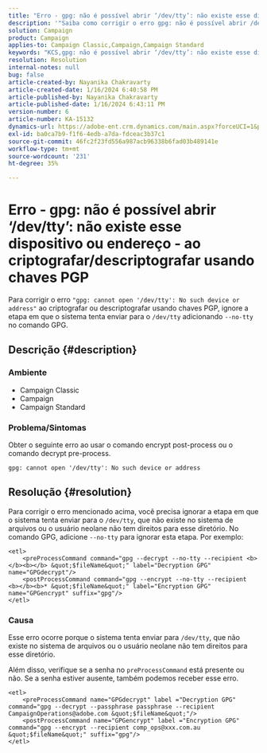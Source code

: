 ```yaml
---
title: "Erro - gpg: não é possível abrir ‘/dev/tty’: não existe esse dispositivo ou endereço - ao criptografar/descriptografar usando chaves PGP"
description: '"Saiba como corrigir o erro gpg: não é possível abrir /dev/tty: esse dispositivo ou endereço não existe. Ignore a etapa em que o sistema tenta enviar para /dev/tty.'''
solution: Campaign
product: Campaign
applies-to: Campaign Classic,Campaign,Campaign Standard
keywords: "KCS,gpg: não é possível abrir ‘/dev/tty’: não existe esse dispositivo ou endereço, comando encrypt post-process, comando decrypt pre-process"
resolution: Resolution
internal-notes: null
bug: false
article-created-by: Nayanika Chakravarty
article-created-date: 1/16/2024 6:40:58 PM
article-published-by: Nayanika Chakravarty
article-published-date: 1/16/2024 6:43:11 PM
version-number: 6
article-number: KA-15132
dynamics-url: https://adobe-ent.crm.dynamics.com/main.aspx?forceUCI=1&pagetype=entityrecord&etn=knowledgearticle&id=3fdbbbc8-9eb4-ee11-a569-6045bd006a22
exl-id: ba0ca7b9-f1f6-4edb-a7da-fdceac3b37c1
source-git-commit: 46fc2f23fd556a987acb96338b6fad03b489141e
workflow-type: tm+mt
source-wordcount: '231'
ht-degree: 35%

---
```


# Erro - gpg: não é possível abrir ‘/dev/tty’: não existe esse dispositivo ou endereço - ao criptografar/descriptografar usando chaves PGP


Para corrigir o erro `"gpg: cannot open '/dev/tty': No such device or address"` ao criptografar ou descriptografar usando chaves PGP, ignore a etapa em que o sistema tenta enviar para o `/dev/tty` adicionando `--no-tty`  no comando GPG.

## Descrição {#description}


### <b>Ambiente</b>

- Campaign Classic
- Campaign
- Campaign Standard




### <b>Problema/Sintomas</b>

Obter o seguinte erro ao usar o comando encrypt post-process ou o comando decrypt pre-process.


```
gpg: cannot open '/dev/tty': No such device or address
```





## Resolução {#resolution}


Para corrigir o erro mencionado acima, você precisa ignorar a etapa em que o sistema tenta enviar para o `/dev/tty`, que não existe no sistema de arquivos ou o usuário neolane não tem direitos para esse diretório. No comando GPG, adicione `--no-tty` para ignorar esta etapa. Por exemplo:


```
<etl>
    <preProcessCommand command="gpg --decrypt --no-tty --recipient <b></b><b></b> &quot;$fileName&quot;" label="Decryption GPG" name="GPGdecrypt"/>
    <postProcessCommand command="gpg --encrypt --no-tty --recipient <b></b><b>* &quot;$fileName&quot;" label="Encryption GPG" name="GPGencrypt" suffix="gpg"/>
</etl>
```


### Causa

Esse erro ocorre porque o sistema tenta enviar para `/dev/tty`, que não existe no sistema de arquivos ou o usuário neolane não tem direitos para esse diretório.

Além disso, verifique se a senha no `preProcessCommand` está presente ou não. Se a senha estiver ausente, também podemos receber esse erro.


```
<etl>
    <preProcessCommand name="GPGdecrypt" label ="Decryption GPG" command="gpg --decrypt --passphrase passphrase --recipient CampaignOperations@adobe.com &quot;$fileName&quot;"/>
    <postProcessCommand name="GPGencrypt" label ="Encryption GPG" command="gpg --encrypt --recipient comp_ops@xxx.com.au &quot;$fileName&quot;" suffix="gpg"/>
</etl>
```
